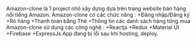 Amazon-clone là 1 project nhỏ xây dựng dựa trên trang website bán hàng nổi tiếng Amazon.
Amazon-clone có các chức năng :
  +Đăng nhập/Đăng ký
  +Rỏ hàng
  +Thanh toán bằng Thẻ 
  +Thông tin các danh sách hàng từng mua
Amazon-clone sử dụng các công nghệ :
  +Reactjs
  +Redux
  +Material UI
  +Firebase
  +ExpressJs
App đang bị lỗi sau khi hosting, deploy.
